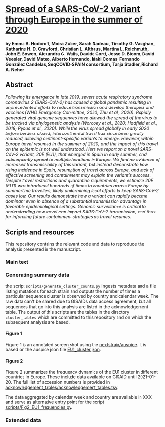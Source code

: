 # [Spread of a SARS-CoV-2 variant through Europe in the summer of 2020](https://www.medrxiv.org/content/10.1101/2020.10.25.20219063v3)

**by Emma B. Hodcroft, Moira Zuber, Sarah Nadeau, Timothy G. Vaughan, Katharine H. D. Crawford, Christian L. Althaus, Martina L. Reichmuth, John E. Bowen, Alexandra C. Walls, Davide Corti, Jesse D. Bloom, David Veesler, David Mateo, Alberto Hernando, Iñaki Comas, Fernando González Candelas, SeqCOVID-SPAIN consortium, Tanja Stadler, Richard A. Neher**

## Abstract

_Following its emergence in late 2019, severe acute respiratory syndrome coronavirus 2 (SARS-CoV-2) has caused a global pandemic resulting in unprecedented efforts to reduce transmission and develop therapies and vaccines (WHO Emergency Committee, 2020; Zhu et al., 2020). Rapidly generated viral genome sequences have allowed the spread of the virus to be tracked via phylogenetic analysis (Worobey et al., 2020; Hadfield et al., 2018; Pybus et al., 2020). While the virus spread globally in early 2020 before borders closed, intercontinental travel has since been greatly reduced, allowing continent-specific variants to emerge. However, within Europe travel resumed in the summer of 2020, and the impact of this travel on the epidemic is not well understood. Here we report on a novel SARS-CoV-2 variant, 20E (EU1), that emerged in Spain in early summer, and subsequently spread to multiple locations in Europe. We find no evidence of increased transmissibility of this variant, but instead demonstrate how rising incidence in Spain, resumption of travel across Europe, and lack of effective screening and containment may explain the variant’s success. Despite travel restrictions and quarantine requirements, we estimate 20E (EU1) was introduced hundreds of times to countries across Europe by summertime travellers, likely undermining local efforts to keep SARS-CoV-2 cases low. Our results demonstrate how a variant can rapidly become dominant even in absence of a substantial transmission advantage in favorable epidemiological settings. Genomic surveillance is critical to understanding how travel can impact SARS-CoV-2 transmission, and thus for informing future containment strategies as travel resumes._

## Scripts and resources

This repository contains the relevant code and data to reproduce the analysis presented in the manuscript.

### Main text

### Generating summary data

the script `scripts/generate_cluster_counts.py` ingests metadata and a file listing mutations for each strain and outputs the number of times a particular sequence cluster is observed by country and calendar week.
The raw data can't be shared due to GISAIDs data access agreement, but all sequences that go into this analysis are listed in the acknowledgement table.
The output of this scripts are the tables in the directory `cluster_tables` which are committed to this repository and on which the subsequent analysis are based.

#### Figure 1

Figure 1 is an annotated screen shot using the [nextstrain/auspice](https://github.com/nextstrain/auspice).
It is based on the auspice json file [EU1_cluster.json](XXX).

#### Figure 2

Figure 2 summarizes the frequency dynamics of the EU1 cluster in different countries in Europe.
These include data available on GISAID until 2021-01-20.
The full list of accession numbers is provided in [acknowledgement_tables/acknowledgement_tables.tsv](acknowledgement_tables/acknowledgement_tables.tsv).

The data aggregated by calendar week and country are available in XXX and serve as alternative entry point for the script [scripts/Fig2_EU1_frequencies.py](scripts/Fig2_EU1_frequencies.py).

### Extended data
